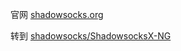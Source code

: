 官网
[shadowsocks.org](https://shadowsocks.org/en/download/clients.html)

转到
[shadowsocks/ShadowsocksX-NG](https://github.com/shadowsocks/ShadowsocksX-NG/releases)